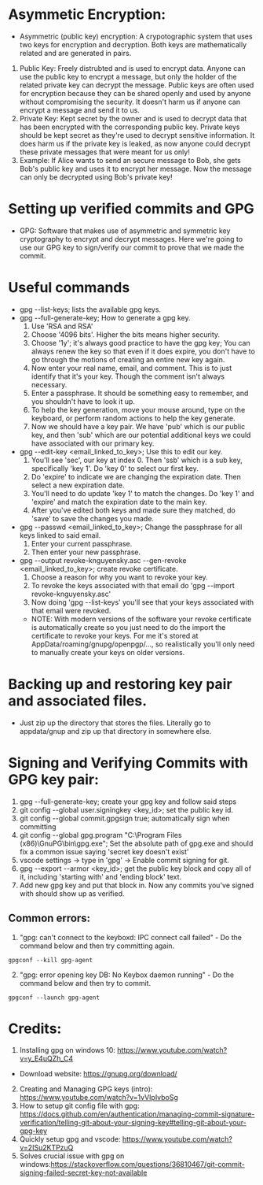 # Asymmetic Encryption:
- Asymmetric (public key) encryption: A crypotographic system that uses two keys for encryption and decryption. Both keys are mathematically related and are generated in pairs.
1. Public Key: Freely distrubted and is used to encrypt data. Anyone can use the public key to 
  encrypt a message, but only the holder of the related private key can decrypt the message.
  Public keys are often used for encryption because they can be shared openly and used 
  by anyone without compromising the security. It doesn't harm us if anyone can encrypt a 
  message and send it to us.
2. Private Key: Kept secret by the owner and is used to decrypt data that has been encrypted
  with the corresponding public key. Private keys should be kept secret as they're used to 
  decrypt sensitive information. It does harm us if the private key is leaked, as now anyone 
  could decrypt these private messages that were meant for us only!
3. Example: If Alice wants to send an secure message to Bob, she gets Bob's public key and 
  uses it to encrypt her message. Now the message can only be decrypted using Bob's private key!

# Setting up verified commits and GPG
- GPG: Software that makes use of asymmetric and symmetric key cryptography
  to encrypt and decrypt messages. Here we're going to use our GPG key 
  to sign/verify our commit to prove that we made the commit.


# Useful commands
- gpg --list-keys; lists the available gpg keys.
- gpg --full-generate-key; How to generate a gpg key.
  1. Use 'RSA and RSA' 
  2. Choose '4096 bits'. Higher the bits means higher security.
  3. Choose '1y'; it's always good practice to have the gpg key; You can
    always renew the key so that even if it does expire, you don't have 
    to go through the motions of creating an entire new key again.
  4. Now enter your real name, email, and comment. This is to just identify that
    it's your key. Though the comment isn't always necessary.
  5. Enter a passphrase. It should be something easy to remember, and you shouldn't have
    to look it up.
  6. To help the key generation, move your mouse around, type on the keyboard, or perform 
    random actions to help the key generate.
  7. Now we should have a key pair. We have 'pub' which is our public key, and then 'sub' which
    are our potential additional keys we could have associated with our primary key. 
- gpg --edit-key <email_linked_to_key>;  Use this to edit our key.
  1. You'll see 'sec', our key at index 0. Then 'ssb' which
    is a sub key, specifically 'key 1'. Do 'key 0' to select our first key.
  2. Do 'expire' to indicate we are changing the expiration date. Then select
    a new expiration date. 
  3. You'll need to do update 'key 1' to match the changes. Do 'key 1' and 'expire' and match
    the expiration date to the main key.
  4. After you've edited both keys and made sure they matched, 
    do 'save' to save the changes you made.
- gpg --passwd <email_linked_to_key>; Change the passphrase for all keys linked to said email.
  1. Enter your current passphrase.
  2. Then enter your new passphrase.
- gpg --output revoke-knguyensky.asc --gen-revoke <email_linked_to_key>; create revoke certificate. 
  1. Choose a reason for why you want to revoke your key.
  2. To revoke the keys associated with that email do 'gpg --import revoke-knguyensky.asc'
  3. Now doing 'gpg --list-keys' you'll see that your keys associated with that email
    were revoked.
  - NOTE: With modern versions of the software your revoke certificate is automatically create so you just need to do the import the certificate to revoke your keys. For me it's stored at AppData/roaming/gnupg/openpgp/..., so realistically you'll only need
  to manually create your keys on older versions.

# Backing up and restoring key pair and associated files.
- Just zip up the directory that stores the files. Literally go to appdata/gnup and 
  zip up that directory in somewhere else.

# Signing and Verifying Commits with GPG key pair:
1. gpg --full-generate-key; create your gpg key and follow said steps
2. git config --global user.signingkey <key_id>; set the public key id.
3. git config --global commit.gpgsign true; automatically sign when committing
4. git config --global gpg.program "C:\Program Files (x86)\GnuPG\bin\gpg.exe"; Set the absolute path of gpg.exe and should fix a common issue saying 'secret key doesn't exist'
5. vscode settings -> type in 'gpg' -> Enable commit signing for git.
6. gpg --export --armor <key_id>; get the public key block and copy all of it, including 'starting with' and 'ending block' text.
7. Add new gpg key and put that block in. Now any commits you've signed with should show up as verified.

## Common errors:
1. "gpg: can't connect to the keyboxd: IPC connect call failed" - Do the command below and then try committing again.
  ```
  gpgconf --kill gpg-agent
  ```
2. "gpg: error opening key DB: No Keybox daemon running" - Do the command below and then try to commit.
```
gpgconf --launch gpg-agent
```


# Credits: 

1. Installing gpg on windows 10: https://www.youtube.com/watch?v=y_E4uQZh_C4 
- Download website: https://gnupg.org/download/
2. Creating and Managing GPG keys (intro): https://www.youtube.com/watch?v=1vVIpIvboSg
3. How to setup git config file with gpg: https://docs.github.com/en/authentication/managing-commit-signature-verification/telling-git-about-your-signing-key#telling-git-about-your-gpg-key
4. Quickly setup gpg and vscode: https://www.youtube.com/watch?v=2ISu2KTPzuQ
5. Solves crucial issue with gpg on windows:https://stackoverflow.com/questions/36810467/git-commit-signing-failed-secret-key-not-available

